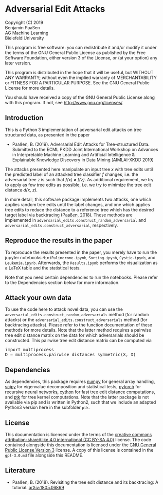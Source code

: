 # Adversarial Edit Attacks

Copyright (C) 2019  
Benjamin Paaßen  
AG Machine Learning  
Bielefeld University

This program is free software: you can redistribute it and/or modify
it under the terms of the GNU General Public License as published by
the Free Software Foundation, either version 3 of the License, or
(at your option) any later version.

This program is distributed in the hope that it will be useful,
but WITHOUT ANY WARRANTY; without even the implied warranty of
MERCHANTABILITY or FITNESS FOR A PARTICULAR PURPOSE. See the
GNU General Public License for more details.

You should have received a copy of the GNU General Public License
along with this program.  If not, see <http://www.gnu.org/licenses/>.

## Introduction

This is a Python 3 implementation of adversarial edit attacks on tree structured
data, as presented in the paper

* Paaßen, B. (2019). Adversarial Edit Attacks for Tree-structured Data.
    Submitted to the ECML PKDD Joint International Workshop on
    Advances in Interpretable Machine Learning and Artificial Intelligence &
    Explainable Knowledge Discovery in Data Mining (AIMLAI-XKDD 2019)

The attacks presented here manipulate an input tree _x_ with tree edits until
the predicted label of an attacked tree classifier _f_ changes, i.e. the
adversarial tree _z_ is such that _f(x) &ne; f(z)_. As additional requirement,
we try to apply as few tree edits as possible, i.e. we try to minimize the
tree edit distance _d(x, z)_.

In more detail, this software package implements two attacks, one which applies
random tree edits until the label changes, and one which applies tree edits
to reduce the distance to a reference tree which has the desired target label
via backtracing ([Paaßen, 2018][1]).
These methods are implemented in `adversarial_edits.construct_random_adversarial`
and `adversarial_edits.construct_adversarial`, respectively.

## Reproduce the results in the paper

To reproduce the results presented in the paper, you merely have to run the
jupyter notebooks `MiniPalindrome.ipynb`, `Sorting.ipynb`, `Cystic.ipynb`,
and `Leukemia.ipynb`. Afterwards, the `Results.ipynb` performs the visualization
as a LaTeX table and the statistical tests.

Note that you need certain dependencies to run the notebooks. Please refer to
the Dependencies section below for more information.

## Attack your own data

To use the code here to attack novel data, you can use the
`adversarial_edits.construct_random_adversarials` method (for random attacks)
or the `adversarial_edits.construct_adversarials` method (for backtracing
attacks). Please refer to the function documentation of these methods for more
details. Note that the latter method requires a pairwise tree edit distance
matrix on the data for which adversarials should be constructed. This pairwise
tree edit distance matrix can be computed via

<pre>
import multiprocess
D = multiprocess.pairwise_distances_symmetric(X, X)
</pre>

## Dependencies

As dependencies, this package requires [numpy](http://www.numpy.org/) for
general array handling, [scipy](https://scipy.org/) for eigenvalue decomposition
and statistical tests, [pytorch](https://pytorch.org/) for recursive neural
networks, [cython](https://cython.org/) for fast tree edit distance
computations, and [ptk](http://www.joedsm.altervista.org/pythontreekernels.htm)
for tree kernel computations. Note that the latter package is not available via
pip and is written in Python2, such that we include an adapted Python3 version
here in the subfolder `ptk`.

## License

This documentation is licensed under the terms of the [creative commons attribution-shareAlike 4.0 international (CC BY-SA 4.0)](https://creativecommons.org/licenses/by-sa/4.0/) license. The code
contained alongside this documentation is licensed under the
[GNU General Public License Version 3](https://www.gnu.org/licenses/gpl-3.0.en.html) license.
A copy of this license is contained in the `gpl-3.0.md` file alongside this README.

## Literature

* Paaßen, B. (2018). Revisiting the tree edit distance and its backtracing: A tutorial. [arXiv:1805.06869][1]

[1]: https://arxiv.org/abs/1805.06869 "Paaßen, B. (2018). Revisiting the tree edit distance and its backtracing: A tutorial. arXiv:1805.06869"
